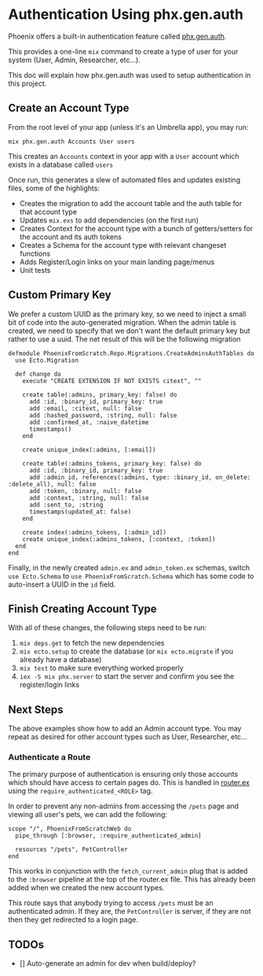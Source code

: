 # Authentication Using phx.gen.auth

Phoenix offers a built-in authentication feature called [phx.gen.auth](https://hexdocs.pm/phoenix/mix_phx_gen_auth.html).

This provides a one-line `mix` command to create a type of user for your system (User, Admin, Researcher, etc...).

This doc will explain how phx.gen.auth was used to setup authentication in this project.

## Create an Account Type

From the root level of your app (unless it's an Umbrella app), you may run:

`mix phx.gen.auth Accounts User users`

This creates an `Accounts` context in your app with a `User` account which exists in a database called `users`

Once run, this generates a slew of automated files and updates existing files, some of the highlights:

- Creates the migration to add the account table and the auth table for that account type
- Updates `mix.exs` to add dependencies (on the first run)
- Creates Context for the account type with a bunch of getters/setters for the account and its auth tokens
- Creates a Schema for the account type with relevant changeset functions
- Adds Register/Login links on your main landing page/menus
- Unit tests

## Custom Primary Key

We prefer a custom UUID as the primary key, so we need to inject a small bit of code into the auto-generated migration. When the admin table is created, we need to specify that we don't want the default primary key but rather to use a uuid. The net result of this will be the following migration

```
defmodule PhoenixFromScratch.Repo.Migrations.CreateAdminsAuthTables do
  use Ecto.Migration

  def change do
    execute "CREATE EXTENSION IF NOT EXISTS citext", ""

    create table(:admins, primary_key: false) do
      add :id, :binary_id, primary_key: true
      add :email, :citext, null: false
      add :hashed_password, :string, null: false
      add :confirmed_at, :naive_datetime
      timestamps()
    end

    create unique_index(:admins, [:email])

    create table(:admins_tokens, primary_key: false) do
      add :id, :binary_id, primary_key: true
      add :admin_id, references(:admins, type: :binary_id, on_delete: :delete_all), null: false
      add :token, :binary, null: false
      add :context, :string, null: false
      add :sent_to, :string
      timestamps(updated_at: false)
    end

    create index(:admins_tokens, [:admin_id])
    create unique_index(:admins_tokens, [:context, :token])
  end
end
```

Finally, in the newly created `admin.ex` and `admin_token.ex` schemas, switch `use Ecto.Schema` to `use PhoenixFromScratch.Schema` which has some code to auto-insert a UUID in the `id` field.

## Finish Creating Account Type

With all of these changes, the following steps need to be run: 

1. `mix deps.get` to fetch the new dependencies
2. `mix ecto.setup` to create the database (or `mix ecto.migrate` if you already have a database)
3. `mix test` to make sure everything worked properly
4. `iex -S mix phx.server` to start the server and confirm you see the register/login links

## Next Steps

The above examples show how to add an Admin account type. You may repeat as desired for other account types such as User, Researcher, etc...

### Authenticate a Route

The primary purpose of authentication is ensuring only those accounts which should have access to certain pages do. This is handled in [router.ex](/lib/phoenix_from_scratch_web/router.ex) using the `require_authenticated_<ROLE>` tag.

In order to prevent any non-admins from accessing the `/pets` page and viewing all user's pets, we can add the following:

```
scope "/", PhoenixFromScratchWeb do
  pipe_through [:browser, :require_authenticated_admin]

  resources "/pets", PetController
end
```

This works in conjunction with the `fetch_current_admin` plug that is added to the `:browser` pipeline at the top of the router.ex file. This has already been added when we created the new account types.

This route says that anybody trying to access `/pets` must be an authenticated admin. If they are, the `PetController` is server, if they are not then they get redirected to a login page.

## TODOs

- [] Auto-generate an admin for dev when build/deploy?
